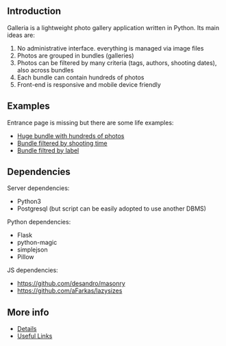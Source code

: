 ## Introduction

Galleria is a lightweight photo gallery application written in Python. Its main ideas are:

1. No administrative interface. everything is managed via image files
2. Photos are grouped in bundles (galleries)
3. Photos can be filtered by many criteria (tags, authors, shooting dates), also across bundles
4. Each bundle can contain hundreds of photos
5. Front-end is responsive and mobile device friendly

## Examples

Entrance page is missing but there are some life examples:

* [Huge bundle with hundreds of photos](https://andreynovikov.info/photos/travel/Georgia/2015)
* [Bundle filtered by shooting time](https://andreynovikov.info/photos/travel/Georgia/2015?-filt.from=2015-06-25;-filt.till=2015-06-26)
* [Bundle filtred by label](https://andreynovikov.info/photos/travel/Georgia/2015?-filt.labels=1)

## Dependencies

Server dependencies:

* Python3
* Postgresql (but script can be easily adopted to use another DBMS)

Python dependencies:

* Flask
* python-magic
* simplejson
* Pillow

JS dependencies:

* https://github.com/desandro/masonry
* https://github.com/aFarkas/lazysizes

## More info

* [Details](https://github.com/andreynovikov/galleria/wiki/Details)
* [Useful Links](https://github.com/andreynovikov/galleria/wiki/Useful-Links)
